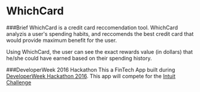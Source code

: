 # WhichCard

###Brief
WhichCard is a credit card reccomendation tool. WhichCard analyzis a user's spending habits, and reccomends the best credit card that would provide maximum benefit for the user. 

Using WhichCard, the user can see the exact rewards value (in dollars) that he/she could have earned based on their spending history.

###DeveloperWeek 2016 Hackathon
This a FinTech App built during [DeveloperWeek Hackathon 2016](http://www.developerweek.com/hackathon). This app will compete for the [Intuit Challenge](http://accelerate.im/challenges/46)

